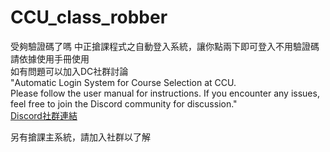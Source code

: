 # CCU_class_robber
受夠驗證碼了嗎
中正搶課程式之自動登入系統，讓你點兩下即可登入不用驗證碼 \
請依據使用手冊使用\
如有問題可以加入DC社群討論\
"Automatic Login System for Course Selection at CCU. \
Please follow the user manual for instructions. If you encounter any issues, feel free to join the Discord community for discussion." \
[Discord社群連結](<https://discord.gg/KtcVPCu9ss>)

另有搶課主系統，請加入社群以了解
